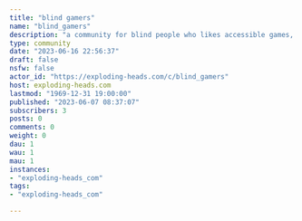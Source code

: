```yaml
---
title: "blind gamers" 
name: "blind_gamers"
description: "a community for blind people who likes accessible games, or audio games"
type: community
date: "2023-06-16 22:56:37"
draft: false
nsfw: false
actor_id: "https://exploding-heads.com/c/blind_gamers"
host: exploding-heads.com
lastmod: "1969-12-31 19:00:00"
published: "2023-06-07 08:37:07"
subscribers: 3
posts: 0
comments: 0
weight: 0
dau: 1
wau: 1
mau: 1
instances:
- "exploding-heads_com"
tags: 
- "exploding-heads_com"

---
```

